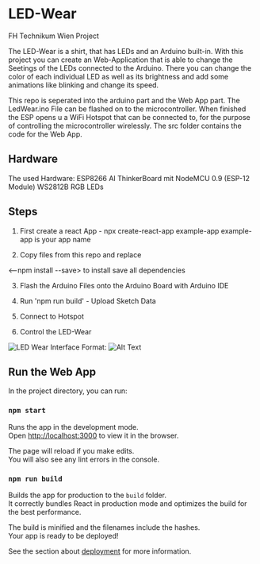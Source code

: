# LED-Wear
FH Technikum Wien Project

The LED-Wear is a shirt, that has LEDs and an Arduino built-in. With this project you can create an Web-Application that is able to change the Seetings of the LEDs connected to the Arduino. There you can change the color of each individual LED as well as its brightness and add some animations like blinking and change its speed. 

This repo is seperated into the arduino part and the Web App part. The LedWear.ino File can be flashed on to the microcontroller. When finished the ESP opens u a WiFi Hotspot that can be connected to, for the purpose of controlling the microcontroller wirelessly. 
The src folder contains the code for the Web App.

## Hardware

The used Hardware:
ESP8266 AI ThinkerBoard mit NodeMCU 0.9 (ESP-12 Module)
WS2812B RGB LEDs

## Steps

1. First create a react App - npx create-react-app example-app
example-app is your app name

2. Copy files from this repo and replace

<--npm install --save> to install save all dependencies

3. Flash the Arduino Files onto the Arduino Board with Arduino IDE

4. Run 'npm run build' - Upload Sketch Data

5. Connect to Hotspot

6. Control the LED-Wear

![LED Wear Interface](/images/interface.PNG)
Format: ![Alt Text](url)

## Run the Web App

In the project directory, you can run:

### `npm start`

Runs the app in the development mode.<br />
Open [http://localhost:3000](http://localhost:3000) to view it in the browser.

The page will reload if you make edits.<br />
You will also see any lint errors in the console.

### `npm run build`

Builds the app for production to the `build` folder.<br />
It correctly bundles React in production mode and optimizes the build for the best performance.

The build is minified and the filenames include the hashes.<br />
Your app is ready to be deployed!

See the section about [deployment](https://facebook.github.io/create-react-app/docs/deployment) for more information.